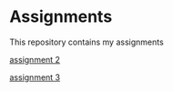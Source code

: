 # Assignments
This repository contains my assignments

[assignment 2](https://github.com/FlorisvdHeijden/Assignments/blob/master/assignment2.ipynb)

[assignment 3](https://github.com/FlorisvdHeijden/Assignments/blob/master/assignment3.ipynb)
